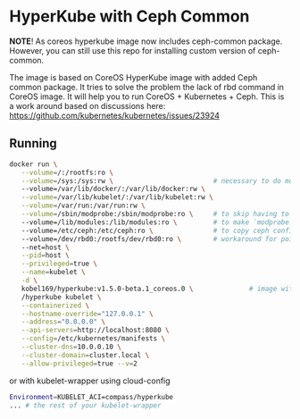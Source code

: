 HyperKube with Ceph Common
==========================

**NOTE**! As coreos hyperkube image now includes ceph-common package. However, you can still use this repo for installing custom version of ceph-common.

The image is based on CoreOS HyperKube image with added Ceph common package. It tries to solve the problem the lack of rbd command in CoreOS image. It will help you to run CoreOS + Kubernetes + Ceph. This is a work around based on discussions here: https://github.com/kubernetes/kubernetes/issues/23924

Running
-------

```bash
docker run \
   --volume=/:/rootfs:ro \
   --volume=/sys:/sys:rw \                         # necessary to do mount from container
   --volume=/var/lib/docker/:/var/lib/docker:rw \
   --volume=/var/lib/kubelet/:/var/lib/kubelet:rw \
   --volume=/var/run:/var/run:rw \
   --volume=/sbin/modprobe:/sbin/modprobe:ro \     # to skip having to install in container
   --volume=/lib/modules:/lib/modules:ro \         # to make `modprobe rbd` work
   --volume=/etc/ceph:/etc/ceph:ro \               # to copy ceph config from host
   --volume=/dev/rbd0:/rootfs/dev/rbd0:ro \        # workaround for point 3 above
   --net=host \
   --pid=host \
   --privileged=true \
   --name=kubelet \
   -d \
   kobel169/hyperkube:v1.5.0-beta.1_coreos.0 \              # image with ceph-common vendored-in
   /hyperkube kubelet \
   --containerized \
   --hostname-override="127.0.0.1" \
   --address="0.0.0.0" \
   --api-servers=http://localhost:8080 \
   --config=/etc/kubernetes/manifests \
   --cluster-dns=10.0.0.10 \
   --cluster-domain=cluster.local \
   --allow-privileged=true --v=2
```

or with kubelet-wrapper using cloud-config

```bash
Environment=KUBELET_ACI=compass/hyperkube
... # the rest of your kubelet-wrapper
```
